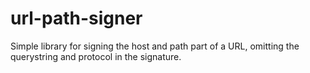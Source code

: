# url-path-signer
Simple library for signing the host and path part of a URL, omitting the querystring and protocol in the signature.
